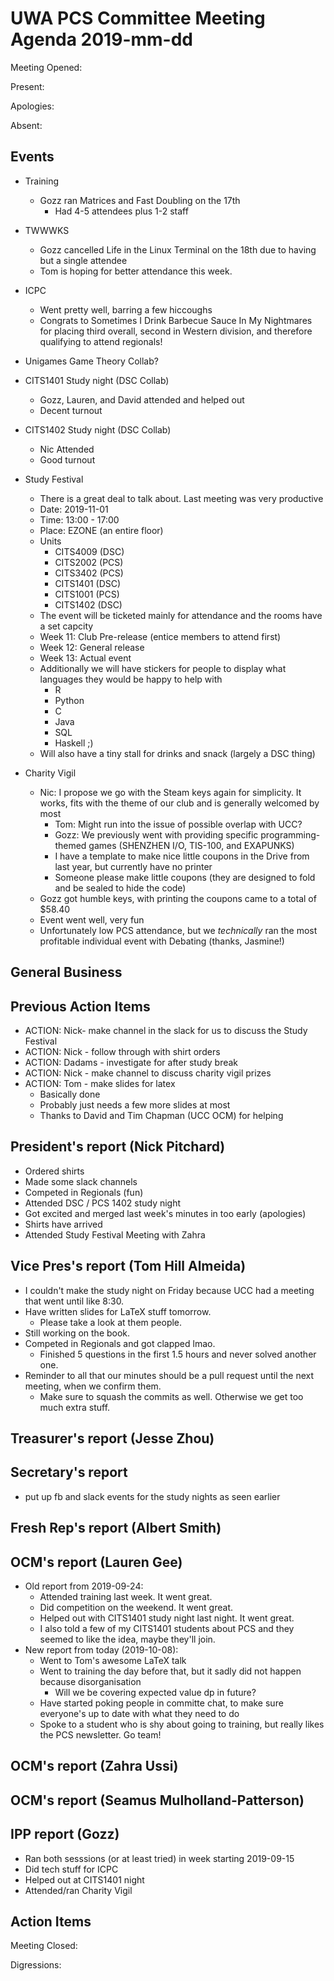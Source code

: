# UWA PCS Committee Meeting Agenda 2019-mm-dd

Meeting Opened:

Present: 

Apologies: 

Absent:

## Events
- Training
  - Gozz ran Matrices and Fast Doubling on the 17th
    - Had 4-5 attendees plus 1-2 staff

- TWWWKS
  - Gozz cancelled Life in the Linux Terminal on the 18th due to having but a single attendee
  - Tom is hoping for better attendance this week.

- ICPC
  - Went pretty well, barring a few hiccoughs
  - Congrats to Sometimes I Drink Barbecue Sauce In My Nightmares for placing third overall, second in Western division, and therefore qualifying to attend regionals!

- Unigames Game Theory Collab?

- CITS1401 Study night (DSC Collab)
  - Gozz, Lauren, and David attended and helped out
  - Decent turnout
  
- CITS1402 Study night (DSC Collab)
  - Nic Attended
  - Good turnout

- Study Festival
  - There is a great deal to talk about. Last meeting was very productive
  - Date: 2019-11-01
  - Time: 13:00 - 17:00
  - Place: EZONE (an entire floor)
  - Units
    - CITS4009 (DSC)
    - CITS2002 (PCS)
    - CITS3402 (PCS)
    - CITS1401 (DSC)
    - CITS1001 (PCS)
    - CITS1402 (DSC)
  - The event will be ticketed mainly for attendance and the rooms have a set capcity
  - Week 11: Club Pre-release (entice members to attend first)
  - Week 12: General release 
  - Week 13: Actual event
  - Additionally we will have stickers for people to display what languages they would be happy to help with
    - R
    - Python
    - C
    - Java
    - SQL
    - Haskell ;)
  - Will also have a tiny stall for drinks and snack (largely a DSC thing)

- Charity Vigil
  - Nic: I propose we go with the Steam keys again for simplicity. It works, fits with the theme of our club and is generally welcomed by most
    - Tom: Might run into the issue of possible overlap with UCC?
    - Gozz: We previously went with providing specific programming-themed games (SHENZHEN I/O, TIS-100, and EXAPUNKS)
    - I have a template to make nice little coupons in the Drive from last year, but currently have no printer
    - Someone please make little coupons (they are designed to fold and be sealed to hide the code)
  - Gozz got humble keys, with printing the coupons came to a total of $58.40
  - Event went well, very fun
  - Unfortunately low PCS attendance, but we *technically* ran the most profitable individual event with Debating (thanks, Jasmine!)

## General Business

## Previous Action Items
- ACTION: Nick- make channel in the slack for us to discuss the Study Festival 
- ACTION: Nick - follow through with shirt orders
- ACTION: Dadams - investigate for after study break
- ACTION: Nick - make channel to discuss charity vigil prizes
- ACTION: Tom - make slides for latex
  - Basically done
  - Probably just needs a few more slides at most
  - Thanks to David and Tim Chapman (UCC OCM) for helping

## President's report (Nick Pitchard)
- Ordered shirts
- Made some slack channels
- Competed in Regionals (fun)
- Attended DSC / PCS 1402 study night 
- Got excited and merged last week's minutes in too early (apologies)
- Shirts have arrived
- Attended Study Festival Meeting with Zahra

## Vice Pres's report (Tom Hill Almeida)
- I couldn't make the study night on Friday because UCC had a meeting that went until like 8:30.
- Have written slides for LaTeX stuff tomorrow.
  - Please take a look at them people.
- Still working on the book.
- Competed in Regionals and got clapped lmao.
  - Finished 5 questions in the first 1.5 hours and never solved another one.
- Reminder to all that our minutes should be a pull request until the next meeting, when we confirm them.
  - Make sure to squash the commits as well. Otherwise we get too much extra stuff.

## Treasurer's report (Jesse Zhou)

## Secretary's report
- put up fb and slack events for the study nights as seen earlier

## Fresh Rep's report (Albert Smith)

## OCM's report (Lauren Gee)
- Old report from 2019-09-24:
  - Attended training last week. It went great.
  - Did competition on the weekend. It went great.
  - Helped out with CITS1401 study night last night. It went great.
  - I also told a few of my CITS1401 students about PCS and they seemed to like the idea, maybe they'll join.
- New report from today (2019-10-08):
  - Went to Tom's awesome LaTeX talk
  - Went to training the day before that, but it sadly did not happen because disorganisation
    - Will we be covering expected value dp in future?
  - Have started poking people in committe chat, to make sure everyone's up to date with what they need to do
  - Spoke to a student who is shy about going to training, but really likes the PCS newsletter. Go team!

## OCM's report (Zahra Ussi)

## OCM's report (Seamus Mulholland-Patterson)

## IPP report (Gozz)
- Ran both sesssions (or at least tried) in week starting 2019-09-15
- Did tech stuff for ICPC
- Helped out at CITS1401 night
- Attended/ran Charity Vigil

## Action Items

Meeting Closed:

Digressions:
